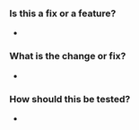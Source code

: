 ### Is this a fix or a feature?
-

### What is the change or fix?
-

### How should this be tested?
-
